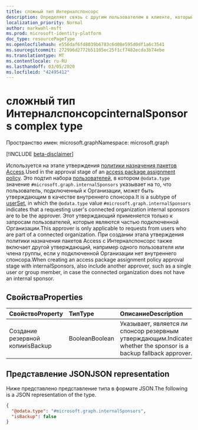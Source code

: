 ```yaml
---
title: сложный тип Интерналспонсорс
description: Определяет связь с другим пользователем в клиенте, который будет разрешен в качестве утверждающего.
localization_priority: Normal
author: markwahl-msft
ms.prod: microsoft-identity-platform
doc_type: resourcePageType
ms.openlocfilehash: e556daf6fd8039b6783c6d08e595d0df1a6c3541
ms.sourcegitcommit: 272996d2772b51105ec25f1cf7482ecda3b74ebe
ms.translationtype: MT
ms.contentlocale: ru-RU
ms.lasthandoff: 03/05/2020
ms.locfileid: "42495412"
---
```

# <a name="internalsponsors-complex-type"></a><span data-ttu-id="10ac3-103">сложный тип Интерналспонсорс</span><span class="sxs-lookup"><span data-stu-id="10ac3-103">internalSponsors complex type</span></span>

<span data-ttu-id="10ac3-104">Пространство имен: microsoft.graph</span><span class="sxs-lookup"><span data-stu-id="10ac3-104">Namespace: microsoft.graph</span></span>

[!INCLUDE [beta-disclaimer](../../includes/beta-disclaimer.md)]

<span data-ttu-id="10ac3-105">Используется на этапе утверждения [политики назначения пакетов Access](accesspackageassignmentpolicy.md).</span><span class="sxs-lookup"><span data-stu-id="10ac3-105">Used in the approval stage of an [access package assignment policy](accesspackageassignmentpolicy.md).</span></span> <span data-ttu-id="10ac3-106">Это подтип набора [пользователей](userset.md), в котором `@odata.type` значение `#microsoft.graph.internalSponsors` указывает на то, что пользователь, подключенный к Организации, может быть утверждающим в качестве внутреннего спонсора.</span><span class="sxs-lookup"><span data-stu-id="10ac3-106">It is a subtype of [userSet](userset.md), in which the `@odata.type` value `#microsoft.graph.internalSponsors` indicates that a requesting user's connected organization internal sponsors are to be the approver.</span></span> <span data-ttu-id="10ac3-107">Этот утверждающий применяется только к запросам пользователей, которые являются частью подключенной Организации.</span><span class="sxs-lookup"><span data-stu-id="10ac3-107">This approver is only applicable to requests from users who are part of a connected organization.</span></span>  <span data-ttu-id="10ac3-108">При создании этапа утверждения политики назначения пакетов Access с Интерналспонсорс также включает другой утверждающий, например одного пользователя или члена группы, если у подключенной Организации нет внутреннего спонсора.</span><span class="sxs-lookup"><span data-stu-id="10ac3-108">When creating an access package assignment policy approval stage with internalSponsors, also include another approver, such as a single user or group member, in case the connected organization does not have an internal sponsor.</span></span>

## <a name="properties"></a><span data-ttu-id="10ac3-109">Свойства</span><span class="sxs-lookup"><span data-stu-id="10ac3-109">Properties</span></span>

| <span data-ttu-id="10ac3-110">Свойство</span><span class="sxs-lookup"><span data-stu-id="10ac3-110">Property</span></span>                     | <span data-ttu-id="10ac3-111">Тип</span><span class="sxs-lookup"><span data-stu-id="10ac3-111">Type</span></span>                      | <span data-ttu-id="10ac3-112">Описание</span><span class="sxs-lookup"><span data-stu-id="10ac3-112">Description</span></span> |
| :--------------------------- | :------------------------ | :---------- |
| <span data-ttu-id="10ac3-113">Создание резервной копии</span><span class="sxs-lookup"><span data-stu-id="10ac3-113">isBackup</span></span> | <span data-ttu-id="10ac3-114">Boolean</span><span class="sxs-lookup"><span data-stu-id="10ac3-114">Boolean</span></span> | <span data-ttu-id="10ac3-115">Указывает, является ли спонсор резервным утверждающим.</span><span class="sxs-lookup"><span data-stu-id="10ac3-115">Indicates whether the sponsor is a backup fallback approver.</span></span> |

## <a name="json-representation"></a><span data-ttu-id="10ac3-116">Представление JSON</span><span class="sxs-lookup"><span data-stu-id="10ac3-116">JSON representation</span></span>

<span data-ttu-id="10ac3-117">Ниже представлено представление типа в формате JSON.</span><span class="sxs-lookup"><span data-stu-id="10ac3-117">The following is a JSON representation of the type.</span></span>

<!-- {
  "blockType": "resource",
  "optionalProperties": [

  ],
  "@odata.type": "microsoft.graph.internalSponsors",
  "baseType": "microsoft.graph.userSet"
}-->

```json
{
  "@odata.type": "#microsoft.graph.internalSponsors",
  "isBackup": false
}
```


<!-- uuid: 16cd6b66-4b1a-43a1-adaf-3a886856ed98
2019-02-04 14:57:30 UTC -->
<!-- {
  "type": "#page.annotation",
  "description": "internalSponsor complex type",
  "keywords": "",
  "section": "documentation",
  "tocPath": ""
}-->
